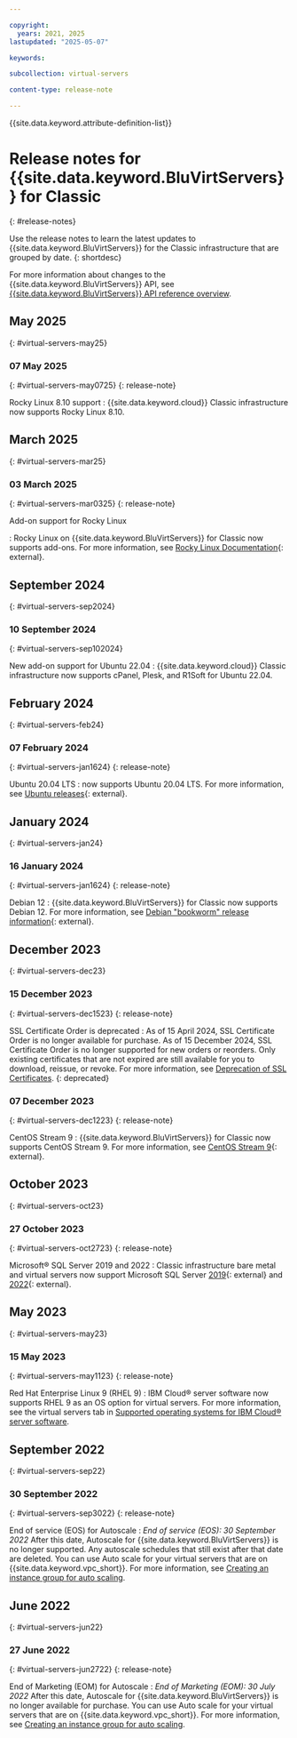 ```yaml
---

copyright:
  years: 2021, 2025
lastupdated: "2025-05-07"

keywords:

subcollection: virtual-servers

content-type: release-note

---
```


{{site.data.keyword.attribute-definition-list}}

# Release notes for {{site.data.keyword.BluVirtServers}} for Classic
{: #release-notes}

Use the release notes to learn the latest updates to {{site.data.keyword.BluVirtServers}} for the Classic infrastructure that are grouped by date.
{: shortdesc}

For more information about changes to the {{site.data.keyword.BluVirtServers}} API, see [{{site.data.keyword.BluVirtServers}} API reference overview](/docs/virtual-servers?topic=virtual-servers-api-reference).

## May 2025
{: #virtual-servers-may25}

### 07 May 2025
{: #virtual-servers-may0725}
{: release-note}

Rocky Linux 8.10 support
:   {{site.data.keyword.cloud}} Classic infrastructure now supports Rocky Linux 8.10.

## March 2025
{: #virtual-servers-mar25}

### 03 March 2025
{: #virtual-servers-mar0325}
{: release-note}

Add-on support for Rocky Linux

:   Rocky Linux on {{site.data.keyword.BluVirtServers}} for Classic now supports add-ons. For more information, see [Rocky Linux Documentation](https://docs.rockylinux.org/){: external}.

## September 2024
{: #virtual-servers-sep2024}

### 10 September 2024
{: #virtual-servers-sep102024}

New add-on support for Ubuntu 22.04
:   {{site.data.keyword.cloud}} Classic infrastructure now supports cPanel, Plesk, and R1Soft for Ubuntu 22.04.

## February 2024
{: #virtual-servers-feb24}

### 07 February 2024
{: #virtual-servers-jan1624}
{: release-note}

Ubuntu 20.04 LTS
:   now supports Ubuntu 20.04 LTS. For more information, see [Ubuntu releases](https://releases.ubuntu.com/){: external}.

## January 2024
{: #virtual-servers-jan24}

### 16 January 2024
{: #virtual-servers-jan1624}
{: release-note}

Debian 12
:   {{site.data.keyword.BluVirtServers}} for Classic now supports Debian 12. For more information, see [Debian "bookworm" release information](https://www.debian.org/releases/bookworm/){: external}.

## December 2023
{: #virtual-servers-dec23}

### 15 December 2023
{: #virtual-servers-dec1523}
{: release-note}

SSL Certificate Order is deprecated
:   As of 15 April 2024, SSL Certificate Order is no longer available for purchase. As of 15 December 2024, SSL Certificate Order is no longer supported for new orders or reorders. Only existing certificates that are not expired are still available for you to download, reissue, or revoke. For more information, see [Deprecation of SSL Certificates](/docs/ssl-certificates?topic=ssl-certificates-deprecation).
{: deprecated}

### 07 December 2023
{: #virtual-servers-dec1223}
{: release-note}

CentOS Stream 9
:   {{site.data.keyword.BluVirtServers}} for Classic now supports CentOS Stream 9. For more information, see [CentOS Stream 9](https://centos.org/stream9/){: external}.

## October 2023
{: #virtual-servers-oct23}

### 27 October 2023
{: #virtual-servers-oct2723}
{: release-note}

Microsoft&reg; SQL Server 2019 and 2022
:   Classic infrastructure bare metal and virtual servers now support Microsoft SQL Server [2019](https://www.microsoft.com/en-us/sql-server/sql-server-2019){: external} and [2022](https://www.microsoft.com/en-us/sql-server/sql-server-2022){: external}.

## May 2023
{: #virtual-servers-may23}

### 15 May 2023
{: #virtual-servers-may1123}
{: release-note}

Red Hat Enterprise Linux 9 (RHEL 9)
:   IBM Cloud&reg; server software now supports RHEL 9 as an OS option for virtual servers. For more information, see the virtual servers tab in [Supported operating systems for IBM Cloud&reg; server software](/docs/bare-metal?topic=bare-metal-about-software#supported-operating-systems-for-ibm-cloud-servers).

## September 2022
{: #virtual-servers-sep22}

### 30 September 2022
{: #virtual-servers-sep3022}
{: release-note}

End of service (EOS) for Autoscale
:   *End of service (EOS): 30 September 2022* After this date, Autoscale for {{site.data.keyword.BluVirtServers}} is no longer supported. Any autoscale schedules that still exist after that date are deleted. You can use Auto scale for your virtual servers that are on {{site.data.keyword.vpc_short}}. For more information, see [Creating an instance group for auto scaling](/docs/vpc?topic=vpc-creating-auto-scale-instance-group).

## June 2022
{: #virtual-servers-jun22}

### 27 June 2022
{: #virtual-servers-jun2722}
{: release-note}

End of Marketing (EOM) for Autoscale
:   *End of Marketing (EOM): 30 July 2022* After this date, Autoscale for {{site.data.keyword.BluVirtServers}} is no longer available for purchase. You can use Auto scale for your virtual servers that are on {{site.data.keyword.vpc_short}}. For more information, see [Creating an instance group for auto scaling](/docs/vpc?topic=vpc-creating-auto-scale-instance-group).
